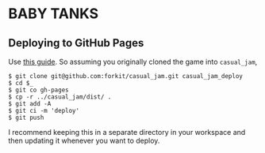 # BABY TANKS

## Deploying to GitHub Pages

Use [this guide](https://help.github.com/articles/creating-project-pages-manually).
So assuming you originally cloned the game into `casual_jam`,

    $ git clone git@github.com:forkit/casual_jam.git casual_jam_deploy
    $ cd $_
    $ git co gh-pages
    $ cp -r ../casual_jam/dist/ .
    $ git add -A
    $ git ci -m 'deploy'
    $ git push

I recommend keeping this in a separate directory in your workspace and then
updating it whenever you want to deploy.

